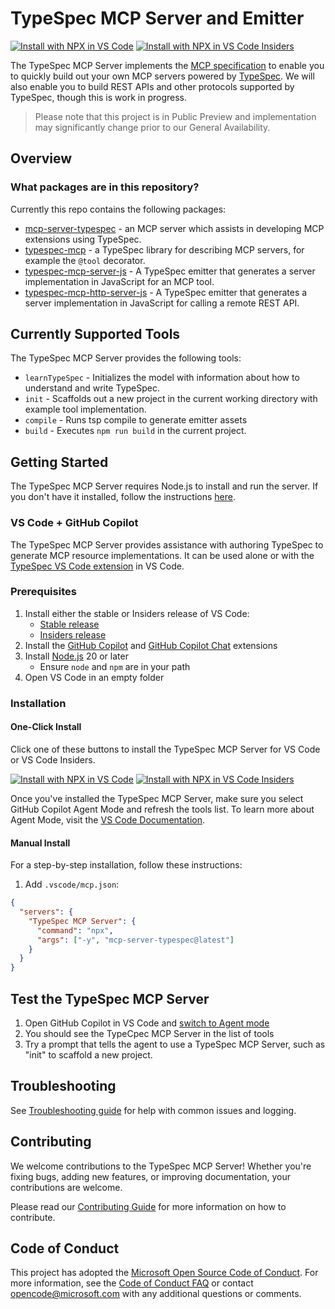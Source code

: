 # TypeSpec MCP Server and Emitter

[![Install with NPX in VS Code](https://img.shields.io/badge/VS_Code-Install_TypeSpec_MCP_Server-0098FF?style=flat-square&logo=visualstudiocode&logoColor=white)](https://insiders.vscode.dev/redirect/mcp/install?name=TypeSpec%20MCP%20Server&config=%7B%22command%22%3A%22npx%22%2C%22args%22%3A%5B%22-y%22%2C%22mcp-server-typespec%40latest%22%5D%7D) [![Install with NPX in VS Code Insiders](https://img.shields.io/badge/VS_Code_Insiders-Install_TypeSpec_MCP_Server-24bfa5?style=flat-square&logo=visualstudiocode&logoColor=white)](https://insiders.vscode.dev/redirect/mcp/install?name=TypeSpec%20MCP%20Server&config=%7B%22command%22%3A%22npx%22%2C%22args%22%3A%5B%22-y%22%2C%22mcp-server-typespec%40latest%22%5D%7D&quality=insiders)

The TypeSpec MCP Server implements the [MCP specification](https://modelcontextprotocol.io) to enable you to quickly build out your own MCP servers powered by [TypeSpec](https://typespec.io/). We will also enable you to build REST APIs and other protocols supported by TypeSpec, though this is work in progress.

> Please note that this project is in Public Preview and implementation may significantly change prior to our General Availability.

## Overview

### What packages are in this repository?

Currently this repo contains the following packages:

- [mcp-server-typespec](https://github.com/bterlson/typespec-mcp/tree/main/packages/mcp-server-typespec) - an MCP server which assists in developing MCP extensions using TypeSpec.
- [typespec-mcp](https://github.com/bterlson/typespec-mcp/tree/main/packages/typespec-mcp) - a TypeSpec library for describing MCP servers, for example the `@tool` decorator.
- [typespec-mcp-server-js](https://github.com/bterlson/typespec-mcp/tree/main/packages/typespec-mcp-server-js) - A TypeSpec emitter that generates a server implementation in JavaScript for an MCP tool.
- [typespec-mcp-http-server-js](https://github.com/bterlson/typespec-mcp/tree/main/packages/typespec-mcp-http-server-js) - A TypeSpec emitter that generates a server implementation in JavaScript for calling a remote REST API.

## Currently Supported Tools

The TypeSpec MCP Server provides the following tools:

- `learnTypeSpec` - Initializes the model with information about how to understand and write TypeSpec.
- `init` - Scaffolds out a new project in the current working directory with example tool implementation.
- `compile` - Runs tsp compile to generate emitter assets
- `build` - Executes `npm run build` in the current project.

## Getting Started

The TypeSpec MCP Server requires Node.js to install and run the server. If you don't have it installed, follow the instructions [here](https://docs.npmjs.com/downloading-and-installing-node-js-and-npm).

### VS Code + GitHub Copilot

The TypeSpec MCP Server provides assistance with authoring TypeSpec to generate MCP resource implementations. It can be used alone or with the [TypeSpec VS Code extension](https://typespec.io/docs/introduction/editor/vscode/) in VS Code.

### Prerequisites

1. Install either the stable or Insiders release of VS Code:
   - [Stable release](https://code.visualstudio.com/download)
   - [Insiders release](https://code.visualstudio.com/insiders)
2. Install the [GitHub Copilot](https://marketplace.visualstudio.com/items?itemName=GitHub.copilot) and [GitHub Copilot Chat](https://marketplace.visualstudio.com/items?itemName=GitHub.copilot-chat) extensions
3. Install [Node.js](https://nodejs.org/en/download) 20 or later
   - Ensure `node` and `npm` are in your path
4. Open VS Code in an empty folder

### Installation

#### One-Click Install

Click one of these buttons to install the TypeSpec MCP Server for VS Code or VS Code Insiders.

[![Install with NPX in VS Code](https://img.shields.io/badge/VS_Code-Install_TypeSpec_MCP_Server-0098FF?style=flat-square&logo=visualstudiocode&logoColor=white)](https://insiders.vscode.dev/redirect/mcp/install?name=TypeSpec%20MCP%20Server&config=%7B%22command%22%3A%22npx%22%2C%22args%22%3A%5B%22-y%22%2C%22mcp-server-typespec%40latest%22%5D%7D) [![Install with NPX in VS Code Insiders](https://img.shields.io/badge/VS_Code_Insiders-Install_TypeSpec_MCP_Server-24bfa5?style=flat-square&logo=visualstudiocode&logoColor=white)](https://insiders.vscode.dev/redirect/mcp/install?name=TypeSpec%20MCP%20Server&config=%7B%22command%22%3A%22npx%22%2C%22args%22%3A%5B%22-y%22%2C%22mcp-server-typespec%40latest%22%5D%7D&quality=insiders)

Once you've installed the TypeSpec MCP Server, make sure you select GitHub Copilot Agent Mode and refresh the tools list. To learn more about Agent Mode, visit the [VS Code Documentation](https://code.visualstudio.com/docs/copilot/chat/chat-agent-mode).

#### Manual Install

For a step-by-step installation, follow these instructions:

1. Add `.vscode/mcp.json`:

```json
{
  "servers": {
    "TypeSpec MCP Server": {
      "command": "npx",
      "args": ["-y", "mcp-server-typespec@latest"]
    }
  }
}
```

## Test the TypeSpec MCP Server

1. Open GitHub Copilot in VS Code and [switch to Agent mode](https://code.visualstudio.com/docs/copilot/chat/chat-agent-mode)
2. You should see the TypeCpec MCP Server in the list of tools
3. Try a prompt that tells the agent to use a TypeSpec MCP Server, such as "init" to scaffold a new project.

## Troubleshooting

See [Troubleshooting guide](https://github.com/bterlson/typespec-mcp/blob/main/TROUBLESHOOTING.md) for help with common issues and logging.

## Contributing

We welcome contributions to the TypeSpec MCP Server! Whether you're fixing bugs, adding new features, or improving documentation, your contributions are welcome.

Please read our [Contributing Guide](https://github.com/bterlson/typespec-mcp/blob/main/CONTRIBUTING.md) for more information on how to contribute.

## Code of Conduct

This project has adopted the
[Microsoft Open Source Code of Conduct](https://opensource.microsoft.com/codeofconduct/).
For more information, see the
[Code of Conduct FAQ](https://opensource.microsoft.com/codeofconduct/faq/)
or contact [opencode@microsoft.com](mailto:opencode@microsoft.com)
with any additional questions or comments.
